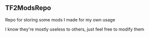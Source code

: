 ## TF2ModsRepo

Repo for storing some mods I made for my own usage

I know they're mostly useless to others, just feel free to modify them
